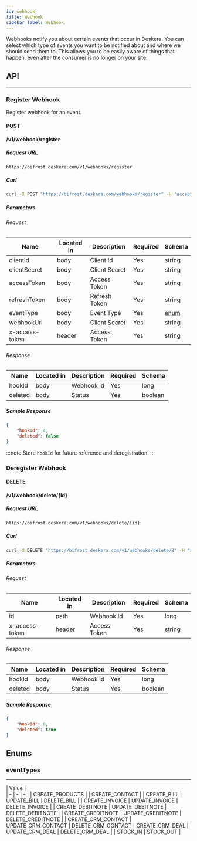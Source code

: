 ```yaml
---
id: webhook
title: Webhook
sidebar_label: Webhook
---
```

Webhooks notify you about certain events that occur in Deskera. You can select which type of events you want to be notified about and where we should send them to. This allows you to be easily aware of things that happen, even after the consumer is no longer on your site.

## API
---

### Register Webhook
Register webhook for an event.

#### POST
#### /v1/webhook/register
##### Request URL 

```bash
https://bifrost.deskera.com/v1/webhooks/register
```

##### Curl

```bash
curl -X POST "https://bifrost.deskera.com/webhooks/register" -H "accept: application/json" -H "x-access-token: sampleaccesstoken" -H "Content-Type: application/json" -d "{ \"clientId\" : \"cl_pub...\", \"clientSecret\" : \"cl_priv...\", \"accessToken\" : \"sampleaccesstoken\", \"refreshToken\" : \"samplerefreshtoken\", \"eventType\" : \"CREATE_PRODUCTS\", \"webhookUrl\" : \"samplewebhookurl\" }"
```

##### Parameters
###### Request


| Name | Located in | Description | Required | Schema |
| ---- | ---------- | ----------- | -------- | ---- |
| clientId | body | Client Id | Yes | string |
| clientSecret | body | Client Secret | Yes | string |
| accessToken | body | Access Token | Yes | string |
| refreshToken | body | Refresh Token | Yes | string |
| eventType | body | Event Type | Yes | [enum](#eventtype) |
| webhookUrl | body | Client Secret | Yes | string |
| x-access-token | header | Access Token | Yes | string |

###### Response
| Name | Located in | Description | Required | Schema |
| ---- | ---------- | ----------- | -------- | ---- |
| hookId | body | Webhook Id | Yes | long |
| deleted | body | Status | Yes | boolean |

##### Sample Response
```json
{
	"hookId": 4,
	"deleted": false
}
```

:::note
Store `hookId` for future reference and deregistration.
:::

### Deregister Webhook

#### DELETE
#### /v1/webhook/delete/{id}
##### Request URL 

```bash
https://bifrost.deskera.com/v1/webhooks/delete/{id}
```

##### Curl

```bash
curl -X DELETE "https://bifrost.deskera.com/v1/webhooks/delete/8" -H "x-access-token: sampleaccesstoken"
```

##### Parameters
###### Request
| Name | Located in | Description | Required | Schema |
| ---- | ---------- | ----------- | -------- | ---- |
| id | path | Webhook Id | Yes | long |
| x-access-token | header | Access Token | Yes | string |

###### Response
| Name | Located in | Description | Required | Schema |
| ---- | ---------- | ----------- | -------- | ---- |
| hookId | body | Webhook Id | Yes | long |
| deleted | body | Status | Yes | boolean |

##### Sample Response
```json
{
	"hookId": 8,
	"deleted": true
}
```

## Enums

### eventTypes
---
|  Value |  
| - | - | - |
| CREATE_PRODUCTS |
| CREATE_CONTACT |
| CREATE_BILL | UPDATE_BILL | DELETE_BILL |
| CREATE_INVOICE | UPDATE_INVOICE | DELETE_INVOICE |
| CREATE_DEBITNOTE | UPDATE_DEBITNOTE | DELETE_DEBITNOTE |
| CREATE_CREDITNOTE | UPDATE_CREDITNOTE | DELETE_CREDITNOTE | 
| CREATE_CRM_CONTACT | UPDATE_CRM_CONTACT | DELETE_CRM_CONTACT
| CREATE_CRM_DEAL | UPDATE_CRM_DEAL | DELETE_CRM_DEAL |
| STOCK_IN | STOCK_OUT |


